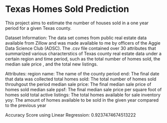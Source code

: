 # Texas Homes Sold Prediction
This project aims to estimate the number of houses sold in a one year period for a given Texas county. 

Dataset Information: 
The data set comes from public real estate data available from Zillow and was made available to me by officers of the Aggie Data Science Club (ADSC). The .csv file contained over 30 attributes that summarized various characterstics of Texas county real estate data under a certain region and time period, such as the total number of homes sold, the median sale price , and the total new listings.

Attributes: 
region name: The name of the county 
period end: The final date that data was collected
total homes sold: The total number of homes sold throuhgout the period
median sale price: The final median sale price of homes sold
median sale ppsf: The final median sale price per square foot of homes sold
total active listings: The total homes available for sale
inventory yoy: The amount of homes available to be sold in the given year compared to the previous year

Accuracy Score using Linear Regression: 
0.9237474674513222

